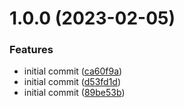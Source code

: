 # 1.0.0 (2023-02-05)


### Features

* initial commit ([ca60f9a](https://github.com/uzenith360/mongoose-run-in-transaction/commit/ca60f9a3f1c8c4528cadf7f8662cf0c6c01dadb2))
* initial commit ([d53fd1d](https://github.com/uzenith360/mongoose-run-in-transaction/commit/d53fd1d633f239c2a6264a52fa63ac15310ecc7f))
* initial commit ([89be53b](https://github.com/uzenith360/mongoose-run-in-transaction/commit/89be53b04fe8fa6cd8551e1ae813587006b133b7))
